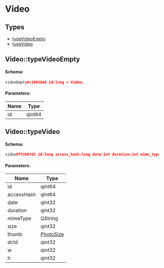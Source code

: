 # Video

## Types

* [typeVideoEmpty](#videotypevideoempty)
* [typeVideo](#videotypevideo)

## Video::typeVideoEmpty

#### Schema:

```c++
videoEmpty#c10658a8 id:long = Video;
```

#### Parameters:

|Name|Type|
|----|----|
|id|qint64|

## Video::typeVideo

#### Schema:

```c++
video#f72887d3 id:long access_hash:long date:int duration:int mime_type:string size:int thumb:PhotoSize dc_id:int w:int h:int = Video;
```

#### Parameters:

|Name|Type|
|----|----|
|id|qint64|
|accessHash|qint64|
|date|qint32|
|duration|qint32|
|mimeType|QString|
|size|qint32|
|thumb|[PhotoSize](photosize.md)|
|dcId|qint32|
|w|qint32|
|h|qint32|

